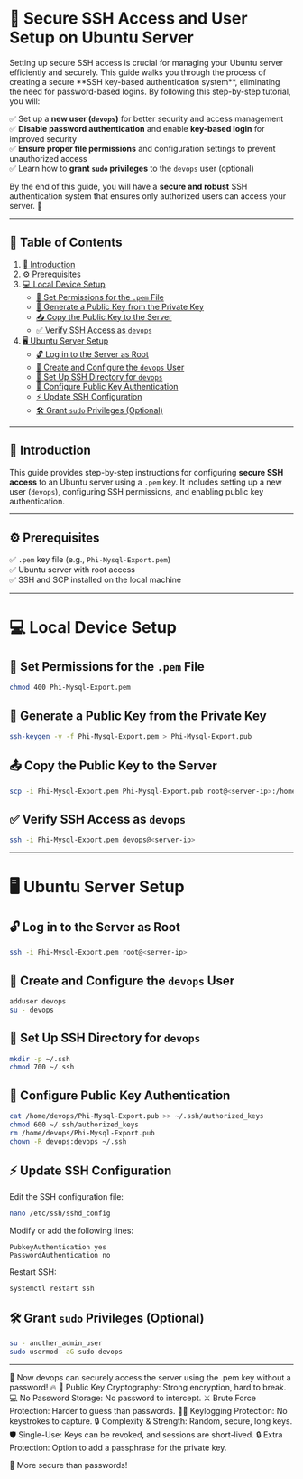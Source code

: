 # 🔐 Secure SSH Access and User Setup on Ubuntu Server

<p>Setting up secure SSH access is crucial for managing your Ubuntu server efficiently and securely. This guide walks you through the process of creating a secure **SSH key-based authentication system**, eliminating the need for password-based logins. By following this step-by-step tutorial, you will: </p>

✅ Set up a **new user (`devops`)** for better security and access management  
✅ **Disable password authentication** and enable **key-based login** for improved security  
✅ **Ensure proper file permissions** and configuration settings to prevent unauthorized access  
✅ Learn how to **grant `sudo` privileges** to the `devops` user (optional)  

By the end of this guide, you will have a **secure and robust** SSH authentication system that ensures only authorized users can access your server. 🚀  

---
## 📜 Table of Contents
1. [📖 Introduction](#-introduction)
2. [⚙️ Prerequisites](#️-prerequisites)
3. [💻 Local Device Setup](#-local-device-setup)
   - [🔑 Set Permissions for the `.pem` File](#-set-permissions-for-the-pem-file)
   - [🔐 Generate a Public Key from the Private Key](#-generate-a-public-key-from-the-private-key)
   - [📤 Copy the Public Key to the Server](#-copy-the-public-key-to-the-server)
   - [✅ Verify SSH Access as `devops`](#-verify-ssh-access-as-devops)
4. [🖥️ Ubuntu Server Setup](#-ubuntu-server-setup)
   - [🔓 Log in to the Server as Root](#-log-in-to-the-server-as-root)
   - [👤 Create and Configure the `devops` User](#-create-and-configure-the-devops-user)
   - [📂 Set Up SSH Directory for `devops`](#-set-up-ssh-directory-for-devops)
   - [🔏 Configure Public Key Authentication](#-configure-public-key-authentication)
   - [⚡ Update SSH Configuration](#-update-ssh-configuration)
   - [🛠️ Grant `sudo` Privileges (Optional)](#%EF%B8%8F-grant-sudo-privileges-optional)

---

## 📖 Introduction  
This guide provides step-by-step instructions for configuring **secure SSH access** to an Ubuntu server using a `.pem` key. It includes setting up a new user (`devops`), configuring SSH permissions, and enabling public key authentication.  

---

## ⚙️ Prerequisites  
✅ `.pem` key file (e.g., `Phi-Mysql-Export.pem`)  
✅ Ubuntu server with root access  
✅ SSH and SCP installed on the local machine  

---

# 💻 Local Device Setup  

## 🔑 Set Permissions for the `.pem` File  
```bash
chmod 400 Phi-Mysql-Export.pem
```

## 🔐 Generate a Public Key from the Private Key  
```bash
ssh-keygen -y -f Phi-Mysql-Export.pem > Phi-Mysql-Export.pub
```

## 📤 Copy the Public Key to the Server  
```bash
scp -i Phi-Mysql-Export.pem Phi-Mysql-Export.pub root@<server-ip>:/home/devops/
```

## ✅ Verify SSH Access as `devops`  
```bash
ssh -i Phi-Mysql-Export.pem devops@<server-ip>
```

---

# 🖥️ Ubuntu Server Setup  

## 🔓 Log in to the Server as Root  
```bash
ssh -i Phi-Mysql-Export.pem root@<server-ip>
```

## 👤 Create and Configure the `devops` User  
```bash
adduser devops
su - devops
```

## 📂 Set Up SSH Directory for `devops`  
```bash
mkdir -p ~/.ssh
chmod 700 ~/.ssh
```

## 🔏 Configure Public Key Authentication  
```bash
cat /home/devops/Phi-Mysql-Export.pub >> ~/.ssh/authorized_keys
chmod 600 ~/.ssh/authorized_keys
rm /home/devops/Phi-Mysql-Export.pub
chown -R devops:devops ~/.ssh
```

## ⚡ Update SSH Configuration  
Edit the SSH configuration file:  
```bash
nano /etc/ssh/sshd_config
```
Modify or add the following lines:  
```plaintext
PubkeyAuthentication yes
PasswordAuthentication no
```
Restart SSH:  
```bash
systemctl restart ssh
```

## 🛠️ Grant `sudo` Privileges (Optional) 
```bash
su - another_admin_user
sudo usermod -aG sudo devops
```

---

🚀 Now devops can securely access the server using the .pem key without a password! 🔥
🔑 Public Key Cryptography: Strong encryption, hard to break.
💻 No Password Storage: No password to intercept.
⚔️ Brute Force Protection: Harder to guess than passwords.
🕵️‍♂️ Keylogging Protection: No keystrokes to capture.
🔒 Complexity & Strength: Random, secure, long keys.
🛡️ Single-Use: Keys can be revoked, and sessions are short-lived.
🔒 Extra Protection: Option to add a passphrase for the private key.

🚀 More secure than passwords! 
